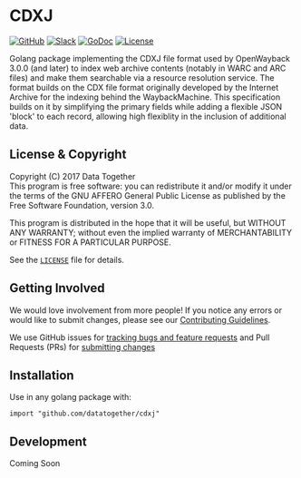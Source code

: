 # CDXJ

<!-- Repo Badges for: Github Project, Slack, License-->

[![GitHub](https://img.shields.io/badge/project-Data_Together-487b57.svg?style=flat-square)](http://github.com/datatogether)
[![Slack](https://img.shields.io/badge/slack-Archivers-b44e88.svg?style=flat-square)](https://archivers-slack.herokuapp.com/)
[![GoDoc](https://godoc.org/github.com/datatogether/cdxj?status.svg)](http://godoc.org/github.com/datatogether/cdxj)
[![License](https://img.shields.io/github/license/datatogether/cdxj.svg?style=flat-square)](./LICENSE) 

Golang package implementing the CDXJ file format used by OpenWayback
3.0.0 (and later) to index web archive contents (notably in WARC and
ARC files) and make them searchable via a resource resolution service.
The format builds on the CDX file format originally developed by the
Internet Archive for the indexing behind the WaybackMachine. This
specification builds on it by simplifying the primary fields while
adding a flexible JSON 'block' to each record, allowing high
flexiblity in the inclusion of additional data.

## License & Copyright

Copyright (C) 2017 Data Together  
This program is free software: you can redistribute it and/or modify it under
the terms of the GNU AFFERO General Public License as published by the Free Software
Foundation, version 3.0.

This program is distributed in the hope that it will be useful, but WITHOUT ANY
WARRANTY; without even the implied warranty of MERCHANTABILITY or FITNESS FOR A
PARTICULAR PURPOSE.

See the [`LICENSE`](./LICENSE) file for details.

## Getting Involved

We would love involvement from more people! If you notice any errors or would like to submit changes, please see our [Contributing Guidelines](./.github/CONTRIBUTING.md). 

We use GitHub issues for [tracking bugs and feature requests](https://github.com/datatogether/cdxj/issues) and Pull Requests (PRs) for [submitting changes](https://github.com/datatogether/cdxj/pulls)

## Installation 

Use in any golang package with:

`import "github.com/datatogether/cdxj"`

## Development

Coming Soon
